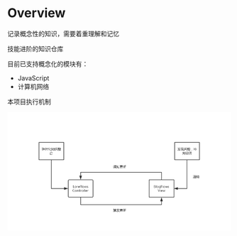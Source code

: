 # Overview

记录概念性的知识，需要着重理解和记忆

技能进阶的知识仓库

目前已支持概念化的模块有：

- JavaScript
- 计算机网络

本项目执行机制

![workFlows](../flows.png)